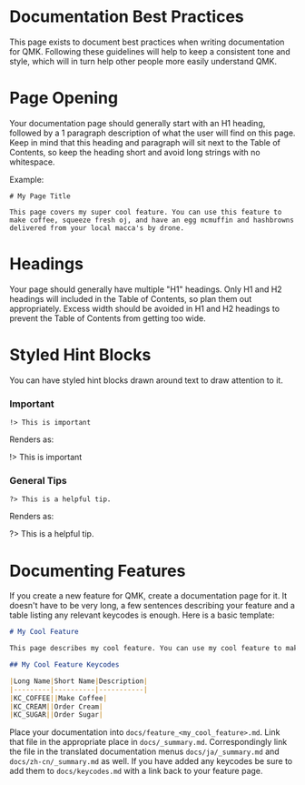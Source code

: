 # Documentation Best Practices

This page exists to document best practices when writing documentation for QMK. Following these guidelines will help to keep a consistent tone and style, which will in turn help other people more easily understand QMK.

# Page Opening

Your documentation page should generally start with an H1 heading, followed by a 1 paragraph description of what the user will find on this page. Keep in mind that this heading and paragraph will sit next to the Table of Contents, so keep the heading short and avoid long strings with no whitespace.

Example:

```
# My Page Title

This page covers my super cool feature. You can use this feature to make coffee, squeeze fresh oj, and have an egg mcmuffin and hashbrowns delivered from your local macca's by drone.
```

# Headings

Your page should generally have multiple "H1" headings. Only H1 and H2 headings will included in the Table of Contents, so plan them out appropriately. Excess width should be avoided in H1 and H2 headings to prevent the Table of Contents from getting too wide.

# Styled Hint Blocks

You can have styled hint blocks drawn around text to draw attention to it.

### Important

```
!> This is important
```

Renders as:

!> This is important

### General Tips

```
?> This is a helpful tip.
```

Renders as:

?> This is a helpful tip.


# Documenting Features

If you create a new feature for QMK, create a documentation page for it. It doesn't have to be very long, a few sentences describing your feature and a table listing any relevant keycodes is enough. Here is a basic template:

```markdown
# My Cool Feature

This page describes my cool feature. You can use my cool feature to make coffee and order cream and sugar to be delivered via drone.

## My Cool Feature Keycodes

|Long Name|Short Name|Description|
|---------|----------|-----------|
|KC_COFFEE||Make Coffee|
|KC_CREAM||Order Cream|
|KC_SUGAR||Order Sugar|
```

Place your documentation into `docs/feature_<my_cool_feature>.md`. Link that file in the appropriate place in `docs/_summary.md`. Correspondingly link the file in the translated documentation menus `docs/ja/_summary.md` and `docs/zh-cn/_summary.md` as well. If you have added any keycodes be sure to add them to `docs/keycodes.md` with a link back to your feature page.
